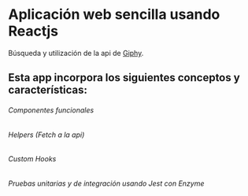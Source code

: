 # Aplicación web sencilla usando Reactjs

Búsqueda y utilización de la api de [Giphy](https://giphy.com/).

## Esta app incorpora los siguientes conceptos y características:

###### Componentes funcionales
###### Helpers (Fetch a la api)
###### Custom Hooks
###### Pruebas unitarias y de integración usando Jest con Enzyme